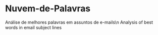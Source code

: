 # Nuvem-de-Palavras
Análise de melhores palavras em assuntos de e-mails\n
Analysis of best words in email subject lines 
